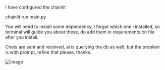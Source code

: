 I have configured the chainlit

chainlit run main.py

You will need to install some dependency, i forgot which one i installed, so terminal will guide you about these, do add them in requirements.txt file after you install.

Chats are sent and received, ai is querying the db as well, but the problem is with prompt, refine that please, thanks.

![image](https://github.com/user-attachments/assets/77fe89ee-22eb-4c77-9c56-f8a1a8eb67f0)


